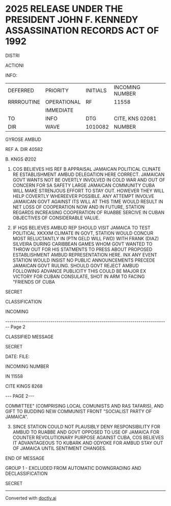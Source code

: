 # 2025 RELEASE UNDER THE PRESIDENT JOHN F. KENNEDY ASSASSINATION RECORDS ACT OF 1992

DISTRI

ACTIONI

INFO:

|            |             |          |                 |
| ---------- | ----------- | -------- | --------------- |
| DEFERRED   | PRIORITY    | INITIALS | INCOMING NUMBER |
| RRRROUTINE | OPERATIONAL | RF       | 11558           |
|            | IMMEDIATE   |          |                 |
| TO         | INFO        | DTG      | CITE, KNS 02081 |
| DIR        | WAVE        | 1010082  | NUMBER          |

GYROSE AMBUD

REF A. DIR 40582

B. KNGS Ø202

1. COS BELIEVES HIS REF B APPRAISAL JAMAICAN POLITICAL CLINATE RE ESTABLISHMENT AMBUD DELEGATION HERE CORRECT. JAMAICAN GOVT WANTS NOT BE OVERTLY INVOLVED IN COLD WAR AND OUT OF CONCERN FOR SA SAFETY LARGE JAMAICAN COMMUNITY CUBA WILL MAKE STRENJOUS EFFORT TO STAY OUT. HOWEVER THEY WILL HELP COVERTLY WHEREEVER POSSIBLE. ANY ATTEMPT INVOLVE JAMAICAN GOVT AGAINST ITS WILL AT THIS TIME WOULD RESULT IN NET LOSS OF COOPERATION NOW AND IN FUTURE, STATION REGARDS INCREASING COOPERATION OF RUABBE SERCIVE IN CUBAN OBJECTIVES OF CONSIDERABLE VALUE.

2. IF HQS BELIEVES AMBUD REP SHOULD VISIT JAMAICA TO TEST POLITICAL XKXXM CLIMATE IN GOVT, STATION WOULD CONCUR MOST RELUCTANTLY IN (PTN GELD WILL FWD) WITH FRANK (DIAZ) SILVEIRA DURING CARIBBEAN GAMES WHOM GOVT WANTED TO THROW OUT FOR HIS STATMENTS TO PRESS ABOUT PROPOSED ESTABLISHMENT AMBUD REPRESENTATION HERE. INX ANY EVENT STATION WOULD INSIST NO PUBLIC ANNOUNCEMENTS PRECEDE JAMAICAN GOVT RULING. SHOULD GOVT REJECT AMBUD FOLLOWING ADVANCE PUBLICITY THIS COULD BE MAJOR EX VICTORY FOR CUBAN CONSULATE, SHOT IN ARM TO FACING "FRIENDS OF CUBA

SECRET

CLASSIFICATION

INCOMING


-------------------------------------------------------------------------------- Page 2

CLASSIFIED MESSAGE

SECRET

DATE:
FILE:

INCOMING NUMBER

IN 11558

CITE KINGS 8268

--- PAGE 2---

COMMITTEE" (COMPRISING LOCAL COMUNISTS AND RAS TAFARIS), AND GIFT TO BUDDING NEW COMMUNIST FRONT "SOCIALIST PARTY OF JAMAICA".

3. SINCE STATION COULD NOT PLAUSIBLY DENY RESPONSIBILITY FOR AMBUD TO RUABBE AND GOVT OPPOSED TO USE OF JAMAICA FOR COUNTER REVOLUTIONARY PURPOSE AGAINST CUBA, COS BELIEVES IT ADVANTAGEOUS TO KUBARK AND ODYOKE FOR AMBUD STAY OUT OF JAMAICA UNTIL SENTIMENT CHANGES.

END OF MESSAGE

GROUP 1 - EXCLUDED FROM AUTOMATIC DOWNGRADING AND DECLASSIFICATION

SECRET


---
Converted with [doctly.ai](https://doctly.ai)